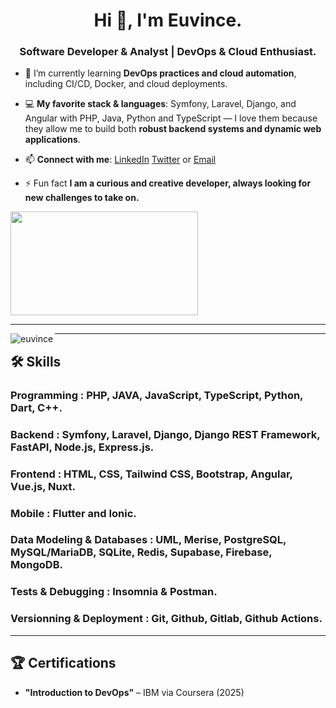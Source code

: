 <h1 align="center">Hi 👋, I'm Euvince.</h1>
<h3 align="center">Software Developer & Analyst | DevOps & Cloud Enthusiast.</h3>

- 🌱 I’m currently learning **DevOps practices and cloud automation**, including CI/CD, Docker, and cloud deployments.

- 💻 **My favorite stack & languages**: Symfony, Laravel, Django, and Angular with PHP, Java, Python and TypeScript — I love them because they allow me to build both **robust backend systems and dynamic web applications**.

- 📫 **Connect with me**: [LinkedIn](https://www.linkedin.com/in/euvince/) [Twitter](https://twitter.com/euvince) or [Email](https://mailto:danieleuvince2003@gmail.com)

- ⚡ Fun fact **I am a curious and creative developer, always looking for new challenges to take on.**

<img src="https://media1.giphy.com/media/v1.Y2lkPTc5MGI3NjExMGVtbHMydG10NDJrcjBzMzBqMGpuYmp2OXNtMnRxdHliczlieG1nciZlcD12MV9pbnRlcm5hbF9naWZfYnlfaWQmY3Q9Zw/13rQ7rrTrvZXlm/giphy.gif" width="300" height="166"/>

---

<img align="left" src="https://github-readme-stats.vercel.app/api/top-langs?username=euvince&show_icons=true&locale=en&layout=compact" alt="euvince" />

---

## 🛠️ Skills

### **Programming :** PHP, JAVA, JavaScript, TypeScript, Python, Dart, C++.
### **Backend :** Symfony, Laravel, Django, Django REST Framework, FastAPI, Node.js, Express.js.
### **Frontend :** HTML, CSS, Tailwind CSS, Bootstrap, Angular, Vue.js, Nuxt.
### **Mobile :** Flutter and Ionic.
### **Data Modeling & Databases :** UML, Merise, PostgreSQL, MySQL/MariaDB, SQLite, Redis, Supabase, Firebase, MongoDB.
### **Tests & Debugging :** Insomnia & Postman.
### **Versionning & Deployment :** Git, Github, Gitlab, Github Actions.

---

## 🏆 Certifications
- **"Introduction to DevOps"** – IBM via Coursera (2025)